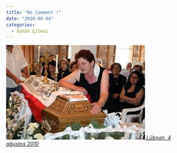 ```yaml
---
title: "No Comment !"
date: "2010-08-04"
categories: 
  - Günün Çilesi
---
```


 [![ebanese-journalist.jpg](../uploads/2010/08/ebanese-journalist-1.jpg) _Lübnan, 4 ağustos 2010_](../uploads/2010/08/ebanese-journalist-1.jpg "ebanese-journalist.jpg")
